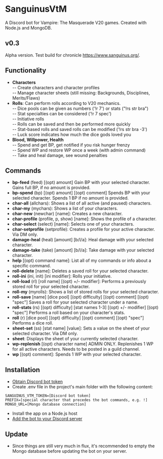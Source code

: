 # SanguinusVtM
A Discord bot for Vampire: The Masquerade V20 games.
Created with Node.js and MongoDB.

## v0.3
Alpha version.
Test build for chronicle https://www.sanguinus.org/.

## Functionality
- **Characters**<br/>
-- Create characters and character profiles<br/>
-- Manage character sheets (still missing: Backgrounds, Disciplines, Merits/Flaws)
- **Rolls**: Can perform rolls according to V20 mechanics.<br/>
-- Dice pools can be given as numbers ('!r 7') or stats ("!rs str bra")<br/>
-- Stat specialties can be considered ('!r 7 spec')<br/>
-- Initiative rolls<br/>
-- Rolls can be saved and then be performed more quickly<br/>
-- Stat-based rolls and saved rolls can be modified ('!rs str bra -3')<br/>
-- Luck score indicates how much the dice gods loved you
- **Blood, Willpower, Health**<br/>
-- Spend and get BP, get notified if you risk hunger frenzy<br/>
-- Spend WP and restore WP once a week (with admin command)<br/>
-- Take and heal damage, see wound penalties

## Commands

- **bp-feed** (feed) [(opt) amount]
Gain BP with your selected character. Gains full BP, if no amount is provided.
- **bp-spend** (bp) [(opt) amount] [(opt) comment]
Spends BP with your selected character. Spends 1 BP if no amount is provided.
- **char-all** (allchars): Shows a list of all active (and paused) characters.
- **char-my** (mychars): Shows a list of your characters.
- **char-new** (newchar) [name]: Creates a new character.
- **char-profile** (profile, p, show) [name]: Shows the profile of a character.
- **char-select** (select) [name]: Selects one of your characters.
- **char-setprofile** (setprofile): Creates a profile for your active character.  Via DM only.
- **damage-heal** (heal) [amount] [b/l/a]: Heal damage with your selected character.
- **damage-take** (take) [amount] [b/l/a]: Take damage with your selected character.
- **help**  [(opt) command name]: List all of my commands or info about a specific command.
- **roll-delete**  [name]: Deletes a saved roll for your selected character.
- **roll-ini** (ini, init) [ini modifier]: Rolls your initiative.
- **roll-load** (rl) [roll name] [(opt) +/- modifier]: Performs a previously stored roll for your selected character.
- **roll-my** (myrolls): Shows a list of stored rolls for your selected character.
- **roll-save**  [name] [dice pool] [(opt) difficulty] [(opt) comment] [(opt) "spec"]
Saves a roll for your selected character under a name.
- **roll-stats** (rs) [(opt) difficulty] [stat names 1-3] [(opt) +/- modifier] [(opt) "spec"]
Performs a roll based on your character's stats.
- **roll** (r) [dice pool] [(opt) difficulty] [(opt) comment] [(opt) "spec"]
Performs a dice roll.
- **sheet-set** (ss) [stat name] [value]: Sets a value on the sheet of your selected character. Via DM only.
- **sheet**: Displays the sheet of your currently selected character.
- **wp-replenish**  [(opt) character name]
ADMIN ONLY. Replenishes 1 WP for all active characters. Needs to be posted in a guild channel.
- **wp** [(opt) comment]: Spends 1 WP with your selected character.

## Installation
- [Obtain Discord bot token](https://www.writebots.com/discord-bot-token/)
- Create .env file
in the project's main folder with the following content:
```
SANGUINUS_VTM_TOKEN=[Discord bot token]
PREFIX=[special character that precedes the bot commands, e.g. !]
MONGO_URL=[Mongo database connection]
```
- Install the app on a Node.js host
- [Add the bot to your Discord server](https://www.writebots.com/discord-bot-token/)

## Update
- Since things are still very much in flux, it's recommended to empty the Mongo database before updating the bot on your server.